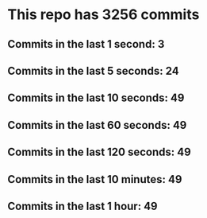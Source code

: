 # This repo has 3256 commits

## Commits in the last 1 second: 3
## Commits in the last 5 seconds: 24
## Commits in the last 10 seconds: 49
## Commits in the last 60 seconds: 49
## Commits in the last 120 seconds: 49
## Commits in the last 10 minutes: 49
## Commits in the last 1 hour: 49
